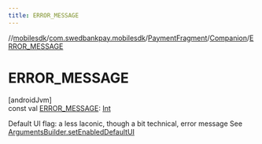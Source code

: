 ```yaml
---
title: ERROR_MESSAGE
---
```

//[mobilesdk](../../../../index.html)/[com.swedbankpay.mobilesdk](../../index.html)/[PaymentFragment](../index.html)/[Companion](index.html)/[ERROR_MESSAGE](-e-r-r-o-r_-m-e-s-s-a-g-e.html)



# ERROR_MESSAGE



[androidJvm]\
const val [ERROR_MESSAGE](-e-r-r-o-r_-m-e-s-s-a-g-e.html): [Int](https://kotlinlang.org/api/latest/jvm/stdlib/kotlin/-int/index.html)



Default UI flag: a less laconic, though a bit technical, error message See [ArgumentsBuilder.setEnabledDefaultUI](../-arguments-builder/set-enabled-default-u-i.html)




